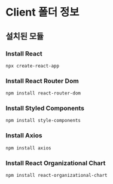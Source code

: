 # Client 폴더 정보
## 설치된 모듈
### Install React
```
npx create-react-app
```
### Install React Router Dom
```
npm install react-router-dom
```
### Install Styled Components
```
npm install style-components
```
### Install Axios
```
npm install axios
```
### Install React Organizational Chart
```
npm install react-organizational-chart
```